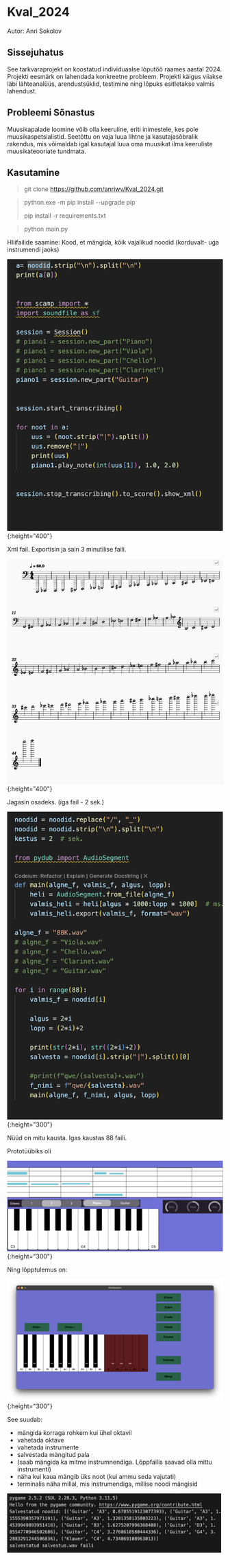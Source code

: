 # Kval_2024
Autor: Anri Sokolov

## Sissejuhatus
 See tarkvaraprojekt on koostatud individuaalse lõputöö raames aastal 2024. Projekti eesmärk on lahendada konkreetne probleem. Projekti käigus viiakse läbi lähteanalüüs, arendustsüklid, testimine ning lõpuks esitletakse valmis lahendust.


 ## Probleemi Sõnastus

Muusikapalade loomine võib olla keeruline, eriti inimestele, kes pole muusikaspetsialistid. Seetõttu on vaja luua lihtne ja kasutajasõbralik rakendus, mis võimaldab igal kasutajal luua oma muusikat ilma keeruliste muusikateooriate tundmata.


## Kasutamine
> git clone https://github.com/anriwv/Kval_2024.git

> python.exe -m pip install --upgrade pip
> 
> pip install -r requirements.txt

> python main.py



Hliifailide saamine:
Kood, et mängida, kõik vajalikud noodid (korduvalt- uga instrumendi jaoks)

![Valmistamine](https://github.com/anriwv/Kval_2024/raw/main/scr/3min.png){:height="400"}


Xml fail. Exportisin ja sain 3 minutilise faili.

![Klaver](https://github.com/anriwv/Kval_2024/raw/main/scr/Klaver.png){:height="400"}


Jagasin osadeks. (iga fail - 2 sek.)

![Valmistamine](https://github.com/anriwv/Kval_2024/raw/main/scr/valmistamine.png){:height="300"}



Nüüd on mitu kausta. Igas kaustas 88 faili.


Prototüübiks oli

![Prototype](https://github.com/anriwv/Kval_2024/raw/main/scr/prototype.png){:height="300"}



Ning lõpptulemus on:

![Final](https://github.com/anriwv/Kval_2024/raw/main/scr/Final.png){:height="300"}


See suudab:
- mängida korraga rohkem kui ühel oktavil
- vahetada oktave
- vahetada instrumente
- salvestada mängitud pala
- (saab mängida ka mitme instrumnendiga. Lõppfailis saavad olla mittu instrumenti)
- näha  kui kaua mängib üks noot (kui ammu seda vajutati)
- terminalis näha millal, mis instrumendiga, millise noodi mängisid

<img src="https://github.com/anriwv/Kval_2024/raw/main/scr/output.png" alt="Final" width="500">


